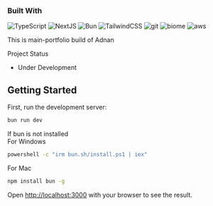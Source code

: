 ### Built With


<div>
  <p>
    <img alt="TypeScript" src="https://img.shields.io/badge/-TypeScript-007ACC?style=flat-square&logo=typescript&logoColor=white" />
    <img alt="NextJS" src="https://img.shields.io/badge/-NextJS-000000?style=flat-square&logo=nextdotjs&logoColor=white" />
    <img alt="Bun" src="https://img.shields.io/badge/-Bun.js-000000?style=flat-square&logo=bun&logoColor=white" />
    <img alt="TailwindCSS" src="https://img.shields.io/badge/-Tailwind CSS-06B6D4?style=flat-square&logo=tailwindcss&logoColor=white" />
    <img alt="git" src="https://img.shields.io/badge/-Git-F05032?style=flat-square&logo=git&logoColor=white" />
    <img alt="biome" src="https://img.shields.io/badge/-BiomeJS-3178C6?style=flat-square&logo=biome&logoColor=white" />
    <img alt="aws" src="https://img.shields.io/badge/-AWS-232F3E?style=flat-square&logo=amazon-aws&logoColor=white" />
  </p>
</div>
This is main-portfolio build of Adnan 

Project Status
- Under Development

## Getting Started

First, run the development server:

```bash
bun run dev
```
If bun is not installed 
<br>
For Windows
```bash
powershell -c "irm bun.sh/install.ps1 | iex"
```
For Mac
```bash
npm install bun -g
```

Open [http://localhost:3000](http://localhost:3000) with your browser to see the result.



